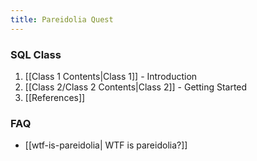 ```yaml
---
title: Pareidolia Quest
---
```


### SQL Class

1. [[Class 1 Contents|Class 1]] - Introduction
2. [[Class 2/Class 2 Contents|Class 2]] - Getting Started
3. [[References]]

### FAQ

- [[wtf-is-pareidolia| WTF is pareidolia?]]